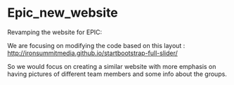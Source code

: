 # Epic_new_website
Revamping the website for EPIC: 

We are focusing on modifying the code based on this layout : http://ironsummitmedia.github.io/startbootstrap-full-slider/

So we would focus on creating a similar website with more emphasis on having pictures of different team members and some info about the groups. 


